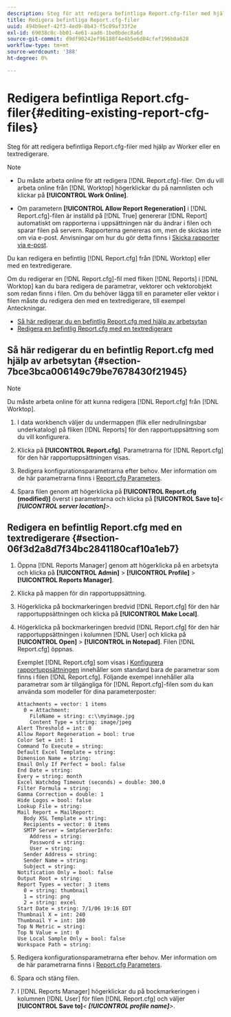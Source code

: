 ```yaml
---
description: Steg för att redigera befintliga Report.cfg-filer med hjälp av Worker eller en textredigerare.
title: Redigera befintliga Report.cfg-filer
uuid: 494b9eef-42f3-4ed9-8b43-f5c09af33f2e
exl-id: 69038c0c-bb01-4e61-aad6-1be0bdec8a6d
source-git-commit: d9df90242ef96188f4e4b5e6d04cfef196b0a628
workflow-type: tm+mt
source-wordcount: '388'
ht-degree: 0%

---
```


# Redigera befintliga Report.cfg-filer{#editing-existing-report-cfg-files}

Steg för att redigera befintliga Report.cfg-filer med hjälp av Worker eller en textredigerare.

>[!NOTE]
>
>* Du måste arbeta online för att redigera [!DNL Report.cfg]-filer. Om du vill arbeta online från [!DNL Worktop] högerklickar du på namnlisten och klickar på **[!UICONTROL Work Online]**.
   >
   >
* Om parametern **[!UICONTROL Allow Report Regeneration]** i [!DNL Report.cfg]-filen är inställd på [!DNL True] genererar [!DNL Report] automatiskt om rapporterna i uppsättningen när du ändrar i filen och sparar filen på servern. Rapporterna genereras om, men de skickas inte om via e-post. Anvisningar om hur du gör detta finns i [Skicka rapporter via e-post](../../../../home/c-rpt-oview/c-work-rpt-sets/c-edit-ex-rpt-files/t-res-rpts-email.md#task-b0a21f1c925f4e5d82560581ae4cf607).

>



Du kan redigera en befintlig [!DNL Report.cfg] från [!DNL Worktop] eller med en textredigerare.

Om du redigerar en [!DNL Report.cfg]-fil med fliken [!DNL Reports] i [!DNL Worktop] kan du bara redigera de parametrar, vektorer och vektorobjekt som redan finns i filen. Om du behöver lägga till en parameter eller vektor i filen måste du redigera den med en textredigerare, till exempel Anteckningar.

* [Så här redigerar du en befintlig Report.cfg med hjälp av arbetsytan](../../../../home/c-rpt-oview/c-work-rpt-sets/c-edit-ex-rpt-files/c-edit-ex-rpt-files.md#section-7bce3bca006149c79be7678430f21945)
* [Redigera en befintlig Report.cfg med en textredigerare](../../../../home/c-rpt-oview/c-work-rpt-sets/c-edit-ex-rpt-files/c-edit-ex-rpt-files.md#section-06f3d2a8d7f34bc2841180caf10a1eb7)

## Så här redigerar du en befintlig Report.cfg med hjälp av arbetsytan {#section-7bce3bca006149c79be7678430f21945}

>[!NOTE]
>
>Du måste arbeta online för att kunna redigera [!DNL Report.cfg] från [!DNL Worktop].

1. I data workbench väljer du undermappen (flik eller nedrullningsbar underkatalog) på fliken [!DNL Reports] för den rapportuppsättning som du vill konfigurera.
1. Klicka på **[!UICONTROL Report.cfg]**. Parametrarna för [!DNL Report.cfg] för den här rapportuppsättningen visas.

1. Redigera konfigurationsparametrarna efter behov. Mer information om de här parametrarna finns i [Report.cfg Parameters](../../../../home/c-rpt-oview/c-rpt-param-ref/c-rpt-param.md#concept-838e59d72d3f4cb29ee15f5c7eb0ceff).
1. Spara filen genom att högerklicka på **[!UICONTROL Report.cfg (modified)]** överst i parametrarna och klicka på **[!UICONTROL Save to]***&lt; **[!UICONTROL server location]**>*.

## Redigera en befintlig Report.cfg med en textredigerare {#section-06f3d2a8d7f34bc2841180caf10a1eb7}

1. Öppna [!DNL Reports Manager] genom att högerklicka på en arbetsyta och klicka på **[!UICONTROL Admin]** > **[!UICONTROL Profile]** > **[!UICONTROL Reports Manager]**.

1. Klicka på mappen för din rapportuppsättning.
1. Högerklicka på bockmarkeringen bredvid [!DNL Report.cfg] för den här rapportuppsättningen och klicka på **[!UICONTROL Make Local]**.

1. Högerklicka på bockmarkeringen bredvid [!DNL Report.cfg] för den här rapportuppsättningen i kolumnen [!DNL User] och klicka på **[!UICONTROL Open]** > **[!UICONTROL in Notepad]**. Filen [!DNL Report.cfg] öppnas.

   Exemplet [!DNL Report.cfg] som visas i [Konfigurera rapportuppsättningen](../../../../home/c-rpt-oview/c-work-rpt-sets/t-create-rpt-set/t-config-rpt-set/t-config-rpt-set.md#task-cfb2fd0c28bc48c2acdd582fe0d670d0) innehåller som standard bara de parametrar som finns i filen [!DNL Report.cfg]. Följande exempel innehåller alla parametrar som är tillgängliga för [!DNL Report.cfg]-filen som du kan använda som modeller för dina parameterposter:

   ```
   Attachments = vector: 1 items
     0 = Attachment:
       FileName = string: c:\\myimage.jpg
       Content Type = string: image/jpeg
   Alert Threshold = int: 0
   Allow Report Regeneration = bool: true
   Color Set = int: 1
   Command To Execute = string: 
   Default Excel Template = string: 
   Dimension Name = string: 
   Email Only If Perfect = bool: false
   End Date = string: 
   Every = string: month
   Excel Watchdog Timeout (seconds) = double: 300.0
   Filter Formula = string: 
   Gamma Correction = double: 1
   Hide Logos = bool: false
   Lookup File = string: 
   Mail Report = MailReport: 
     Body XSL Template = string: 
     Recipients = vector: 0 items
     SMTP Server = SmtpServerInfo: 
       Address = string: 
       Password = string: 
       User = string: 
     Sender Address = string: 
     Sender Name = string: 
     Subject = string: 
   Notification Only = bool: false
   Output Root = string: 
   Report Types = vector: 3 items
     0 = string: thumbnail
     1 = string: png
     2 = string: excel
   Start Date = string: 7/1/06 19:16 EDT
   Thumbnail X = int: 240
   Thumbnail Y = int: 180
   Top N Metric = string: 
   Top N Value = int: 0
   Use Local Sample Only = bool: false
   Workspace Path = string: 
   ```

1. Redigera konfigurationsparametrarna efter behov. Mer information om de här parametrarna finns i [Report.cfg Parameters](../../../../home/c-rpt-oview/c-rpt-param-ref/c-rpt-param.md#concept-838e59d72d3f4cb29ee15f5c7eb0ceff).
1. Spara och stäng filen.
1. I [!DNL Reports Manager] högerklickar du på bockmarkeringen i kolumnen [!DNL User] för filen [!DNL Report.cfg] och väljer **[!UICONTROL Save to]***&lt; **[!UICONTROL profile name]**>*.
